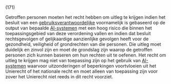 (171)

Getroffen personen moeten het recht hebben om uitleg te krijgen indien het besluit van een [gebruiksverantwoordelijke](a3.md#^gebruiksverantwoordelijke) voornamelijk is gebaseerd op de output van bepaalde [AI-systemen](a3.md#^ai-systeem) met een hoog risico die binnen het toepassingsgebied van deze verordening vallen en indien dat besluit rechtsgevolgen of gelijkaardige aanzienlijke gevolgen heeft voor de gezondheid, veiligheid of grondrechten van die personen. Die uitleg moet duidelijk en zinvol zijn en moet de grondslag zijn waarop de getroffen personen zich kunnen baseren om hun rechten uit te oefenen. Het recht om uitleg te krijgen mag niet van toepassing zijn op het gebruik van [AI-systemen](a3.md#^ai-systeem) waarvoor uitzonderingen of beperkingen voortvloeien uit het Unierecht of het nationale recht en moet alleen van toepassing zijn voor zover het Unierecht niet reeds in dit recht voorziet.